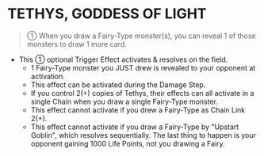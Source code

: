 
# TETHYS, GODDESS OF LIGHT  
> ① When you draw a Fairy-Type monster(s), you can reveal 1 of those monsters to draw 1 more card.

*   This ① optional Trigger Effect activates & resolves on the field.
    *   1 Fairy-Type monster you JUST drew is revealed to your opponent at activation.
    *   This effect can be activated during the Damage Step.
    *   If you control 2(+) copies of Tethys, their effects can all activate in a single Chain when you draw a single Fairy-Type monster.
    *   This effect cannot activate if you drew a Fairy-Type as Chain Link 2(+).
    *   This effect cannot activate if you draw a Fairy-Type by "Upstart Goblin", which resolves sequentially. The last thing to happen is your opponent gaining 1000 Life Points, not you drawing a Fairy.

  